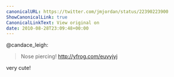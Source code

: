 ```yaml
---
canonicalURL: https://twitter.com/jmjordan/status/22390223900
ShowCanonicalLink: true
CanonicalLinkText: View original on
date: 2010-08-28T23:09:48+00:00
---
```

@candace_leigh:

> Nose piercing! http://yfrog.com/euvyjyj

very cute!